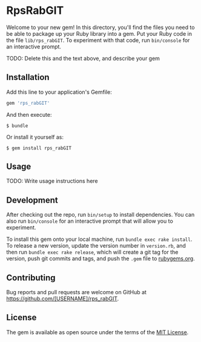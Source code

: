 # RpsRabGIT

Welcome to your new gem! In this directory, you'll find the files you need to be able to package up your Ruby library into a gem. Put your Ruby code in the file `lib/rps_rabGIT`. To experiment with that code, run `bin/console` for an interactive prompt.

TODO: Delete this and the text above, and describe your gem

## Installation

Add this line to your application's Gemfile:

```ruby
gem 'rps_rabGIT'
```

And then execute:

    $ bundle

Or install it yourself as:

    $ gem install rps_rabGIT

## Usage

TODO: Write usage instructions here

## Development

After checking out the repo, run `bin/setup` to install dependencies. You can also run `bin/console` for an interactive prompt that will allow you to experiment.

To install this gem onto your local machine, run `bundle exec rake install`. To release a new version, update the version number in `version.rb`, and then run `bundle exec rake release`, which will create a git tag for the version, push git commits and tags, and push the `.gem` file to [rubygems.org](https://rubygems.org).

## Contributing

Bug reports and pull requests are welcome on GitHub at https://github.com/[USERNAME]/rps_rabGIT.


## License

The gem is available as open source under the terms of the [MIT License](http://opensource.org/licenses/MIT).

